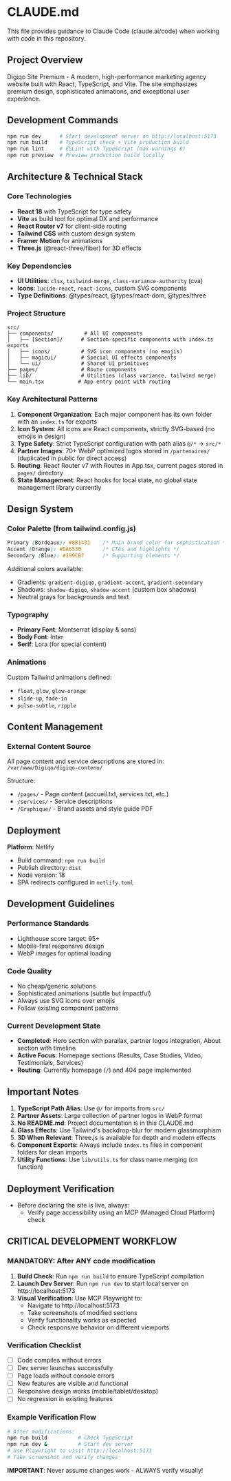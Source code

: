 # CLAUDE.md

This file provides guidance to Claude Code (claude.ai/code) when working with code in this repository.

## Project Overview

Digiqo Site Premium - A modern, high-performance marketing agency website built with React, TypeScript, and Vite. The site emphasizes premium design, sophisticated animations, and exceptional user experience.

## Development Commands

```bash
npm run dev      # Start development server on http://localhost:5173
npm run build    # TypeScript check + Vite production build
npm run lint     # ESLint with TypeScript (max-warnings 0)
npm run preview  # Preview production build locally
```

## Architecture & Technical Stack

### Core Technologies
- **React 18** with TypeScript for type safety
- **Vite** as build tool for optimal DX and performance
- **React Router v7** for client-side routing
- **Tailwind CSS** with custom design system
- **Framer Motion** for animations
- **Three.js** (@react-three/fiber) for 3D effects

### Key Dependencies
- **UI Utilities**: `clsx`, `tailwind-merge`, `class-variance-authority` (cva)
- **Icons**: `lucide-react`, `react-icons`, custom SVG components
- **Type Definitions**: @types/react, @types/react-dom, @types/three

### Project Structure
```
src/
├── components/          # All UI components
│   ├── [Section]/      # Section-specific components with index.ts exports
│   ├── icons/          # SVG icon components (no emojis)
│   ├── magicui/        # Special UI effects components
│   └── ui/             # Shared UI primitives
├── pages/              # Route components
├── lib/                # Utilities (class variance, tailwind merge)
└── main.tsx           # App entry point with routing
```

### Key Architectural Patterns

1. **Component Organization**: Each major component has its own folder with an `index.ts` for exports
2. **Icon System**: All icons are React components, strictly SVG-based (no emojis in design)
3. **Type Safety**: Strict TypeScript configuration with path alias `@/*` → `src/*`
4. **Partner Images**: 70+ WebP optimized logos stored in `/partenaires/` (duplicated in public for direct access)
5. **Routing**: React Router v7 with Routes in App.tsx, current pages stored in `pages/` directory
6. **State Management**: React hooks for local state, no global state management library currently

## Design System

### Color Palette (from tailwind.config.js)
```css
Primary (Bordeaux): #8B1431    /* Main brand color for sophistication */
Accent (Orange): #DA6530       /* CTAs and highlights */
Secondary (Blue): #199CB7      /* Supporting elements */
```

Additional colors available:
- Gradients: `gradient-digiqo`, `gradient-accent`, `gradient-secondary`
- Shadows: `shadow-digiqo`, `shadow-accent` (custom box shadows)
- Neutral grays for backgrounds and text

### Typography
- **Primary Font**: Montserrat (display & sans)
- **Body Font**: Inter
- **Serif**: Lora (for special content)

### Animations
Custom Tailwind animations defined:
- `float`, `glow`, `glow-orange`
- `slide-up`, `fade-in`
- `pulse-subtle`, `ripple`

## Content Management

### External Content Source
All page content and service descriptions are stored in:
`/var/www/Digiqo/digiqo-contenu/`

Structure:
- `/pages/` - Page content (accueil.txt, services.txt, etc.)
- `/services/` - Service descriptions
- `/Graphique/` - Brand assets and style guide PDF

## Deployment

**Platform**: Netlify
- Build command: `npm run build`
- Publish directory: `dist`
- Node version: 18
- SPA redirects configured in `netlify.toml`

## Development Guidelines

### Performance Standards
- Lighthouse score target: 95+
- Mobile-first responsive design
- WebP images for optimal loading

### Code Quality
- No cheap/generic solutions
- Sophisticated animations (subtle but impactful)
- Always use SVG icons over emojis
- Follow existing component patterns

### Current Development State
- **Completed**: Hero section with parallax, partner logos integration, About section with timeline
- **Active Focus**: Homepage sections (Results, Case Studies, Video, Testimonials, Services)
- **Routing**: Currently homepage (`/`) and 404 page implemented

## Important Notes

1. **TypeScript Path Alias**: Use `@/` for imports from `src/`
2. **Partner Assets**: Large collection of partner logos in WebP format
3. **No README.md**: Project documentation is in this CLAUDE.md
4. **Glass Effects**: Use Tailwind's backdrop-blur for modern glassmorphism
5. **3D When Relevant**: Three.js is available for depth and modern effects
6. **Component Exports**: Always include `index.ts` files in component folders for clean imports
7. **Utility Functions**: Use `lib/utils.ts` for class name merging (cn function)

## Deployment Verification

- Before declaring the site is live, always:
  * Verify page accessibility using an MCP (Managed Cloud Platform) check

## CRITICAL DEVELOPMENT WORKFLOW

### MANDATORY: After ANY code modification
1. **Build Check**: Run `npm run build` to ensure TypeScript compilation
2. **Launch Dev Server**: Run `npm run dev` to start local server on http://localhost:5173
3. **Visual Verification**: Use MCP Playwright to:
   - Navigate to http://localhost:5173
   - Take screenshots of modified sections
   - Verify functionality works as expected
   - Check responsive behavior on different viewports

### Verification Checklist
- [ ] Code compiles without errors
- [ ] Dev server launches successfully
- [ ] Page loads without console errors
- [ ] New features are visible and functional
- [ ] Responsive design works (mobile/tablet/desktop)
- [ ] No regression in existing features

### Example Verification Flow
```bash
# After modifications:
npm run build          # Check TypeScript
npm run dev &          # Start dev server
# Use Playwright to visit http://localhost:5173
# Take screenshot and verify changes
```

**IMPORTANT**: Never assume changes work - ALWAYS verify visually!